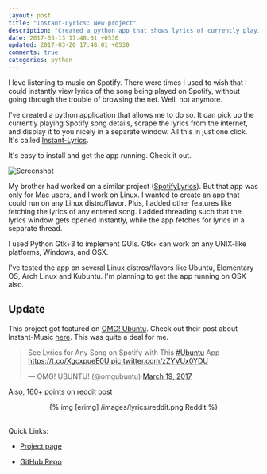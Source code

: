 ```yaml
---
layout: post
title: "Instant-Lyrics: New project"
description: "Created a python app that shows lyrics of currently playing spotify song instantly"
date: 2017-03-13 17:48:01 +0530
updated: 2017-03-20 17:48:01 +0530
comments: true
categories: python
---
```


I love listening to music on Spotify. There were times I used to wish that I could instantly view lyrics of the song being played on Spotify, without going through the trouble of browsing the net. Well, not anymore. <!-- more -->


I've created a python application that allows me to do so. It can pick up the currently playing Spotify song details, scrape the lyrics from the internet, and display it to you nicely in a separate window. All this in just one click. It's called [Instant-Lyrics](http://bhrigu.me/Instant-Lyrics).


It's easy to install and get the app running. Check it out.


![Screenshot](https://cloud.githubusercontent.com/assets/6123105/23824316/3fe58044-069a-11e7-804e-180ea4041002.jpeg)


My brother had worked on a similar project ([SpotifyLyrics](https://github.com/yask123/SpotifyLyrics)). But that app was only for Mac users, and I work on Linux. I wanted to create an app that could run on any Linux distro/flavor. Plus, I added other features like fetching the lyrics of any entered song. I added threading such that the lyrics window gets opened instantly, while the app fetches for lyrics in a separate thread.


I used Python Gtk+3 to implement GUIs. Gtk+ can work on any UNIX-like platforms, Windows, and OSX.


I've tested the app on several Linux distros/flavors like Ubuntu, Elementary OS, Arch Linux and Kubuntu. I'm planning to get the app running on OSX also.


## Update

This project got featured on [OMG! Ubuntu](http://www.omgubuntu.co.uk/). Check out their post about Instant-Music [here](http://www.omgubuntu.co.uk/2017/03/get-lyrics-spotify-track-ubuntu-desktop). This was quite a deal for me.


<blockquote class="twitter-tweet" data-lang="en"><p lang="en" dir="ltr">See Lyrics for Any Song on Spotify with This <a href="https://twitter.com/hashtag/Ubuntu?src=hash">#Ubuntu</a> App - <a href="https://t.co/XgcxpueE0U">https://t.co/XgcxpueE0U</a> <a href="https://t.co/zZYVUx0YDU">pic.twitter.com/zZYVUx0YDU</a></p>&mdash; OMG! UBUNTU! (@omgubuntu) <a href="https://twitter.com/omgubuntu/status/843606668088770561">March 19, 2017</a></blockquote>
<script async src="//platform.twitter.com/widgets.js" charset="utf-8"></script>


Also, 160+ points on [reddit post](https://www.reddit.com/r/Python/comments/60a9oe/shows_lyrics_of_currently_playing_spotify_song_or/)


<center>
	{% img [erimg] /images/lyrics/reddit.png Reddit %}
</center><br>


Quick Links:

* [Project page](http://bhrigu.me/Instant-Lyrics)

* [GitHub Repo](https://github.com/bhrigu123/Instant-Lyrics)